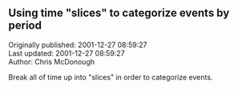 ## Using time "slices" to categorize events by period  
Originally published: 2001-12-27 08:59:27  
Last updated: 2001-12-27 08:59:27  
Author: Chris McDonough  
  
Break all of time up into "slices" in order to categorize events.